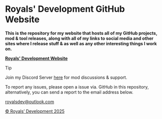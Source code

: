 # Royals' Development GitHub Website

**This is the repository for my website that hosts all of my GitHub projects, mod & tool releases, along with all of my links to social media and other sites where I release stuff & as well as any other interesting things I work on.**

**[Royals' Development Website](https://frvrroyals.github.io)**

> [!TIP]
> Join my Discord Server [here](https://discord.gg/ywwvZ66QbX) for mod discussions & support.

To report any issues, please open a issue via. GitHub in this repository, alternatively, you can send a report to the email address below.

[royalsdev@outlook.com](mailto:royalsdev@outlook.com?subject=Royals%E2%80%99%20Development%20Website%2FGitHub%20Report)

[© Royals’ Development 2025](LICENSE.md/)
